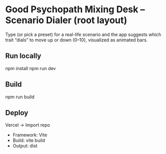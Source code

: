 # Good Psychopath Mixing Desk – Scenario Dialer (root layout)

Type (or pick a preset) for a real-life scenario and the app suggests which trait
“dials” to move up or down (0–10), visualized as animated bars.

## Run locally
npm install
npm run dev

## Build
npm run build

## Deploy
Vercel → Import repo
- Framework: Vite
- Build: vite build
- Output: dist
